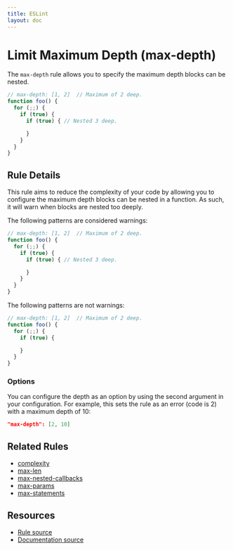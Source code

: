 ```yaml
---
title: ESLint
layout: doc
---
```

<!-- Note: No pull requests accepted for this file. See README.md in the root directory for details. -->
# Limit Maximum Depth (max-depth)

The `max-depth` rule allows you to specify the maximum depth blocks can be nested.

```js
// max-depth: [1, 2]  // Maximum of 2 deep.
function foo() {
  for (;;) {
    if (true) {
      if (true) { // Nested 3 deep.

      }
    }
  }
}
```

## Rule Details

This rule aims to reduce the complexity of your code by allowing you to configure the maximum depth blocks can be nested in a function. As such, it will warn when blocks are nested too deeply.

The following patterns are considered warnings:

```js
// max-depth: [1, 2]  // Maximum of 2 deep.
function foo() {
  for (;;) {
    if (true) {
      if (true) { // Nested 3 deep.

      }
    }
  }
}
```

The following patterns are not warnings:

```js
// max-depth: [1, 2]  // Maximum of 2 deep.
function foo() {
  for (;;) {
    if (true) {

    }
  }
}
```

### Options

You can configure the depth as an option by using the second argument in your configuration. For example, this sets the rule as an error (code is 2) with a maximum depth of 10:

```json
"max-depth": [2, 10]
```

## Related Rules

* [complexity](complexity.html)
* [max-len](max-len.html)
* [max-nested-callbacks](max-nested-callbacks.html)
* [max-params](max-params.html)
* [max-statements](max-statements.html)

## Resources

* [Rule source](https://github.com/eslint/eslint/tree/master/lib/rules/max-depth.js)
* [Documentation source](https://github.com/eslint/eslint/tree/master/docs/rules/max-depth.md)
